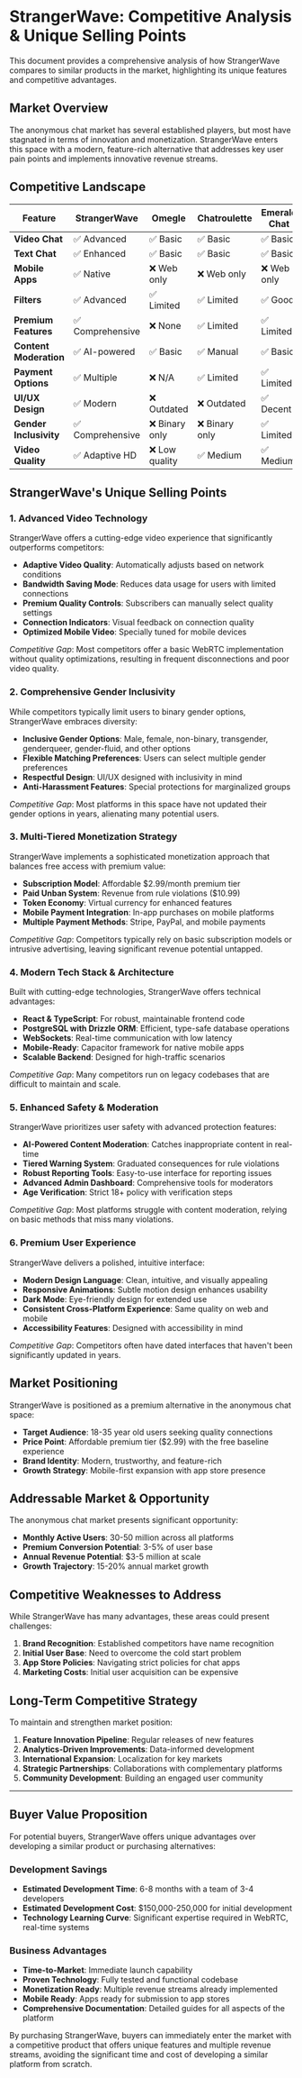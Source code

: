 # StrangerWave: Competitive Analysis & Unique Selling Points

This document provides a comprehensive analysis of how StrangerWave compares to similar products in the market, highlighting its unique features and competitive advantages.

## Market Overview

The anonymous chat market has several established players, but most have stagnated in terms of innovation and monetization. StrangerWave enters this space with a modern, feature-rich alternative that addresses key user pain points and implements innovative revenue streams.

## Competitive Landscape

| Feature | StrangerWave | Omegle | Chatroulette | Emerald Chat | Chatspin |
|---------|--------------|--------|--------------|--------------|----------|
| **Video Chat** | ✅ Advanced | ✅ Basic | ✅ Basic | ✅ Basic | ✅ Basic |
| **Text Chat** | ✅ Enhanced | ✅ Basic | ✅ Basic | ✅ Basic | ✅ Basic |
| **Mobile Apps** | ✅ Native | ❌ Web only | ❌ Web only | ❌ Web only | ✅ Limited |
| **Filters** | ✅ Advanced | ✅ Limited | ✅ Limited | ✅ Good | ✅ Limited |
| **Premium Features** | ✅ Comprehensive | ❌ None | ✅ Limited | ✅ Limited | ✅ Basic |
| **Content Moderation** | ✅ AI-powered | ✅ Basic | ✅ Manual | ✅ Basic | ✅ Basic |
| **Payment Options** | ✅ Multiple | ❌ N/A | ✅ Limited | ✅ Limited | ✅ Limited |
| **UI/UX Design** | ✅ Modern | ❌ Outdated | ❌ Outdated | ✅ Decent | ✅ Decent |
| **Gender Inclusivity** | ✅ Comprehensive | ❌ Binary only | ❌ Binary only | ✅ Limited | ❌ Binary only |
| **Video Quality** | ✅ Adaptive HD | ❌ Low quality | ✅ Medium | ✅ Medium | ✅ Medium |

## StrangerWave's Unique Selling Points

### 1. Advanced Video Technology

StrangerWave offers a cutting-edge video experience that significantly outperforms competitors:

- **Adaptive Video Quality**: Automatically adjusts based on network conditions
- **Bandwidth Saving Mode**: Reduces data usage for users with limited connections
- **Premium Quality Controls**: Subscribers can manually select quality settings
- **Connection Indicators**: Visual feedback on connection quality
- **Optimized Mobile Video**: Specially tuned for mobile devices

*Competitive Gap*: Most competitors offer a basic WebRTC implementation without quality optimizations, resulting in frequent disconnections and poor video quality.

### 2. Comprehensive Gender Inclusivity

While competitors typically limit users to binary gender options, StrangerWave embraces diversity:

- **Inclusive Gender Options**: Male, female, non-binary, transgender, genderqueer, gender-fluid, and other options
- **Flexible Matching Preferences**: Users can select multiple gender preferences
- **Respectful Design**: UI/UX designed with inclusivity in mind
- **Anti-Harassment Features**: Special protections for marginalized groups

*Competitive Gap*: Most platforms in this space have not updated their gender options in years, alienating many potential users.

### 3. Multi-Tiered Monetization Strategy

StrangerWave implements a sophisticated monetization approach that balances free access with premium value:

- **Subscription Model**: Affordable $2.99/month premium tier
- **Paid Unban System**: Revenue from rule violations ($10.99)
- **Token Economy**: Virtual currency for enhanced features
- **Mobile Payment Integration**: In-app purchases on mobile platforms
- **Multiple Payment Methods**: Stripe, PayPal, and mobile payments

*Competitive Gap*: Competitors typically rely on basic subscription models or intrusive advertising, leaving significant revenue potential untapped.

### 4. Modern Tech Stack & Architecture

Built with cutting-edge technologies, StrangerWave offers technical advantages:

- **React & TypeScript**: For robust, maintainable frontend code
- **PostgreSQL with Drizzle ORM**: Efficient, type-safe database operations
- **WebSockets**: Real-time communication with low latency
- **Mobile-Ready**: Capacitor framework for native mobile apps
- **Scalable Backend**: Designed for high-traffic scenarios

*Competitive Gap*: Many competitors run on legacy codebases that are difficult to maintain and scale.

### 5. Enhanced Safety & Moderation

StrangerWave prioritizes user safety with advanced protection features:

- **AI-Powered Content Moderation**: Catches inappropriate content in real-time
- **Tiered Warning System**: Graduated consequences for rule violations
- **Robust Reporting Tools**: Easy-to-use interface for reporting issues
- **Advanced Admin Dashboard**: Comprehensive tools for moderators
- **Age Verification**: Strict 18+ policy with verification steps

*Competitive Gap*: Most platforms struggle with content moderation, relying on basic methods that miss many violations.

### 6. Premium User Experience

StrangerWave delivers a polished, intuitive interface:

- **Modern Design Language**: Clean, intuitive, and visually appealing
- **Responsive Animations**: Subtle motion design enhances usability
- **Dark Mode**: Eye-friendly design for extended use
- **Consistent Cross-Platform Experience**: Same quality on web and mobile
- **Accessibility Features**: Designed with accessibility in mind

*Competitive Gap*: Competitors often have dated interfaces that haven't been significantly updated in years.

## Market Positioning

StrangerWave is positioned as a premium alternative in the anonymous chat space:

- **Target Audience**: 18-35 year old users seeking quality connections
- **Price Point**: Affordable premium tier ($2.99) with the free baseline experience
- **Brand Identity**: Modern, trustworthy, and feature-rich
- **Growth Strategy**: Mobile-first expansion with app store presence

## Addressable Market & Opportunity

The anonymous chat market presents significant opportunity:

- **Monthly Active Users**: 30-50 million across all platforms
- **Premium Conversion Potential**: 3-5% of user base
- **Annual Revenue Potential**: $3-5 million at scale
- **Growth Trajectory**: 15-20% annual market growth

## Competitive Weaknesses to Address

While StrangerWave has many advantages, these areas could present challenges:

1. **Brand Recognition**: Established competitors have name recognition
2. **Initial User Base**: Need to overcome the cold start problem
3. **App Store Policies**: Navigating strict policies for chat apps
4. **Marketing Costs**: Initial user acquisition can be expensive

## Long-Term Competitive Strategy

To maintain and strengthen market position:

1. **Feature Innovation Pipeline**: Regular releases of new features
2. **Analytics-Driven Improvements**: Data-informed development
3. **International Expansion**: Localization for key markets
4. **Strategic Partnerships**: Collaborations with complementary platforms
5. **Community Development**: Building an engaged user community

---

## Buyer Value Proposition

For potential buyers, StrangerWave offers unique advantages over developing a similar product or purchasing alternatives:

### Development Savings

- **Estimated Development Time**: 6-8 months with a team of 3-4 developers
- **Estimated Development Cost**: $150,000-250,000 for initial development
- **Technology Learning Curve**: Significant expertise required in WebRTC, real-time systems

### Business Advantages

- **Time-to-Market**: Immediate launch capability
- **Proven Technology**: Fully tested and functional codebase
- **Monetization Ready**: Multiple revenue streams already implemented
- **Mobile Ready**: Apps ready for submission to app stores
- **Comprehensive Documentation**: Detailed guides for all aspects of the platform

By purchasing StrangerWave, buyers can immediately enter the market with a competitive product that offers unique features and multiple revenue streams, avoiding the significant time and cost of developing a similar platform from scratch.